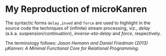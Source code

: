 # My Reproduction of microKanren

The syntactic forms `delay` ,`inved` and `force` are used to highlight in the source code the techniques of (infinite) stream processing, viz., _delay_ (a.k.a. suspension/continuation), _inverse-eta-delay_ and _force_, respectively.

The terminology follows:
_Jason Hemann and Daniel Friedman (2013) µKanren: A Minimal Functional Core for Relational Programming._  







